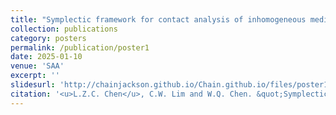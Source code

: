 ```yaml
---
title: "Symplectic framework for contact analysis of inhomogeneous media with multi-field coupling"
collection: publications
category: posters
permalink: /publication/poster1
date: 2025-01-10
venue: 'SAA'
excerpt: ''
slidesurl: 'http://chainjackson.github.io/Chain.github.io/files/poster1.pdf'
citation: '<u>L.Z.C. Chen</u>, C.W. Lim and W.Q. Chen. &quot;Symplectic framework for contact analysis of inhomogeneous media with multi-field coupling. &quot; 2025.'
---
```

